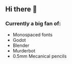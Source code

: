 ## Hi there 👋
### Currently a big fan of:
- Monospaced fonts
- Godot
- Blender
- Murderbot
- 0.5mm Mecanical pencils
